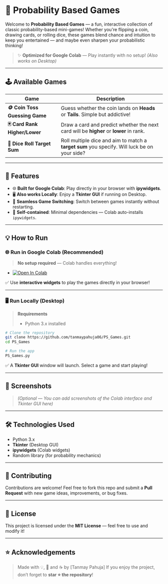 # 🎲 Probability Based Games

Welcome to **Probability Based Games** — a fun, interactive collection of classic probability-based mini-games! Whether you're flipping a coin, drawing cards, or rolling dice, these games blend chance and intuition to keep you entertained — and maybe even sharpen your probabilistic thinking!

> ✨ **Optimized for Google Colab** — Play instantly with no setup! *(Also works on Desktop)*

---

## 🕹️ Available Games

| Game                           | Description                                                                                  |
| ------------------------------ | -------------------------------------------------------------------------------------------- |
| **🪙 Coin Toss Guessing Game** | Guess whether the coin lands on **Heads** or **Tails**. Simple but addictive!                |
| **🃏 Card Rank Higher/Lower**  | Draw a card and predict whether the next card will be **higher** or **lower** in rank.       |
| **🎲 Dice Roll Target Sum**    | Roll multiple dice and aim to match a **target sum** you specify. Will luck be on your side? |

---

## 🚀 Features

* 🌐 **Built for Google Colab**: Play directly in your browser with **ipywidgets**.
* 🖥️ **Also works Locally**: Enjoy a **Tkinter GUI** if running on Desktop.
* 🔄 **Seamless Game Switching**: Switch between games instantly without restarting.
* 🧩 **Self-contained**: Minimal dependencies — Colab auto-installs `ipywidgets`.

---

## 💡 How to Run

### 🌐 Run in Google Colab (Recommended)

> **No setup required** — Colab handles everything!

* [![Open In Colab](https://colab.research.google.com/assets/colab-badge.svg)](https://colab.research.google.com/drive/1Tn1sY53eKYBQM_QIp3NAexzPV0AmZfCf)

✅ Use **interactive widgets** to play the games directly in your browser!

---

### 🖥️ Run Locally (Desktop)

> **Requirements**
>
> * Python 3.x installed

```bash
# Clone the repository
git clone https://github.com/tanmaypahuja06/PS_Games.git
cd PS_Games

# Run the app
PS_Games.py
```

✅ A **Tkinter GUI** window will launch. Select a game and start playing!

---

## 📸 Screenshots

> *(Optional — You can add screenshots of the Colab interface and Tkinter GUI here)*

---

## 🛠️ Technologies Used

* Python 3.x
* **Tkinter** (Desktop GUI)
* **ipywidgets** (Colab widgets)
* Random library (for probability mechanics)

---

## 🙌 Contributing

Contributions are welcome!
Feel free to fork this repo and submit a **Pull Request** with new game ideas, improvements, or bug fixes.

---

## 📄 License

This project is licensed under the **MIT License** — feel free to use and modify it!

---

## ⭐ Acknowledgements

> Made with 💡, 🎲 and ☕ by \[Tanmay Pahuja]
> If you enjoy the project, don’t forget to **star ⭐ the repository**!
